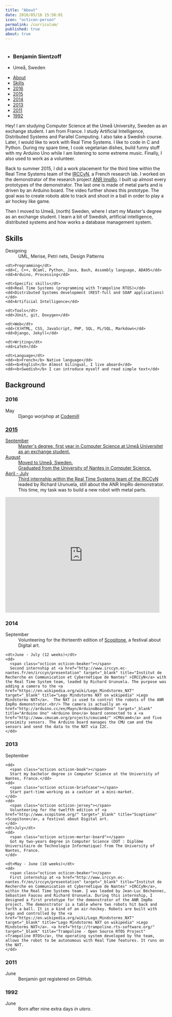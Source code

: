 ```yaml
---
title: "About"
date: 2016/05/16 15:58:01
icon: "octicon-person"
permalink: /curriculum/
published: true
about: true
---
```

<div id="cv-header">

  <img class="avatar" src="https://avatars0.githubusercontent.com/u/891025?s=320" alt="" title="" />

  <ul class="cv-header-list" >
    <li><h3>Benjamin Sientzoff</h3></li>
    <li><span class="octicon octicon-location"></span> Umeå, Sweden</li>
  </ul>

  <ul id="menu"  class="cv-header-list" >
    <li class="cv-list-item" ><a href="#aboutme">About</a></li>
    <li class="cv-list-item" ><a href="#skills">Skills</a></li>
    <li><a href="#cur-2016" title="?!" >2016</a></li>
    <li class="cv-list-item" ><a href="#cur-2015" title="Sweden!" >2015</a></li>
    <li class="cv-list-item" ><a href="#cur-2014" title="" >2014</a></li>
    <li class="cv-list-item" ><a href="#cur-2013" title="" >2013</a></li>
    <li class="cv-list-item" ><a href="#cur-2011" title="" >2011</a></li>
    <li class="cv-list-item" ><a href="#cur-1992" title="" >1992</a></li>
  </ul>

</div>

<section>

  <p id="aboutme">
  <!--
    <span class="medium-octicon octicon-quote" ></span>
  -->
    Hey! I am studying Computer Science at the Umeå University, Sweden as an exchange student. I am from France. I study Artificial Intelligence, Distributed Systems and Parallel Computing. I also take a Swedish course. Later, I would like to work with Real Time Systems. I like to code in C and Python. During my spare time, I cook vegetarian dishes, build funny stuff with my Arduino Uno while I am listening to some extreme music. Finally, I also used to work as a volunteer.
  </p>

  <p>
    Back to summer 2015, I did a work placement for the third time within the Real Time Systems team of the <a href="http://www.irccyn.ec-nantes.fr/en/irccyn/presentation" target="_blank" title="Institut de Recherche en Communication et Cybernétique de Nantes" >IRCCyN</a>, a French research lab. I worked on the demonstrator of the research project <a href="http://anr-impro.irccyn.ec-nantes.fr/#description" target="_blank" title="About ANR ImpRo" >ANR ImpRo</a>. I built up almost every prototypes of the demonstrator. The last one is made of metal parts and is driven by an Arduino board. The video further shows this prototype. The goal was to create robots able to track and shoot in a ball in order to play a air hockey like game.
  </p>

  <p>
    Then I moved to Umeå, (north) Sweden, where I start my Master's degree as an exchange student. I learn a bit of Swedish, artificial intelligence, distributed systems and how works a database management system.
  </p>

  <h2 id="skills">Skills</h2>
  <dl>
    <dt>Designing</dt>
    <dd>UML, Merise, Petri nets, Design Patterns</dd>
    
    <dt>Programming</dt>
    <dd>C, C++, OCaml, Python, Java, Bash, Assembly language, ADA95</dd>
    <dd>Arduino, Processing</dd>
    
    <dt>Specific skills</dt>
    <dd>Real Time Systems (programming with Trampoline RTOS)</dd>
    <dd>Distributed Systems development (REST-full and SOAP applications)</dd>
    <dd>Artificial Intelligence</dd>
    
    <dt>Tools</dt>
    <dd>JUnit, git, Doxygen</dd>
    
    <dt>Web</dt>
    <dd>(X)HTML, CSS, JavaScript, PHP, SQL, PL/SQL, Markdown</dd>
    <dd>Django, Jekyll</dd>
    
    <dt>Writing</dt>
    <dd>LaTeX</dd>
    
    <dt>Language</dt>
    <dd><b>French</b> Native language</dd>
    <dd><b>English</b> Almost bilingual, I live aboard</dd>
    <dd><b>Swedish</b> I can introduce myself and read simple text</dd>
  </dl>

  <h2>Background</h2>
  <h3 id="cur-2016" >2016</h3>
  <dl>
    <dt>May</dt>
    <dd>
    <span class="octicon octicon-beaker"></span>
    Django worjshop at <a href="http://www.codemill.se/" >Codemill</<a>
    </dd>
  </dl>
  <h3 id="cur-2015" >2015</h3>
  <dl>
    <dt>September</dt>
    <dd>
      <span class="octicon octicon-book"></span>
      Master's degree, first year in Computer Science at Umeå Universitet as an exchange student.
    </dd>
    <dt>August</dt>
    <dd>
      <span class="octicon octicon-location"></span>
      Moved to Umeå, Sweden.
    </dd>
    <dd>
      <span class="octicon octicon-mortar-board"></span>
      Graduated from the University of Nantes in Computer Science.
    </dd>
    <dt>April - July</dt>
    <dd>
      <span class="octicon octicon-beaker"></span>
      Third internship within the Real Time Systems team of the <a href="http://www.irccyn.ec-nantes.fr/en/irccyn/presentation" target="_blank" title="Institut de Recherche en Communication et Cybernétique de Nantes" >IRCCyN</a> leaded by Richard Urunuela, still about the ANR ImpRo demonstrator. This time, my task was to build a new robot with metal parts.
    </dd>
  </dl>

  <iframe width="480" height="360" src="https://www.youtube.com/embed/91nHZ1eDwN4?rel=0" frameborder="0" allowfullscreen></iframe>

  <h3 id="cur-2014" >2014</h3>
  <dl>
    <dt>September</dt>
    <dd>
      <span class="octicon octicon-jersey"></span>
      Volunteering for the thirteenth edition of <a href="http://www.scopitone.org/" target="_blank" title="Scoptione" >Scopitone</a>, a festival about Digital art.
    </dd>

    <dt>June - July (12 weeks)</dt>
    <dd>
      <span class="octicon octicon-beaker"></span>
      Second internship at <a href="http://www.irccyn.ec-nantes.fr/en/irccyn/presentation" target="_blank" title="Institut de Recherche en Communication et Cybernétique de Nantes" >IRCCyN</a> with the Real Time System team, leaded by Richard Urunuela. The purpose was adding a camera to the <a href="https://en.wikipedia.org/wiki/Lego_Mindstorms_NXT" target="_blank" title="Lego Mindstorms NXT on wikipedia" >Lego Mindstorms NXT</a>.  The NXT is used to control the robots of the ANR ImpRo demonstrator.<br/> The camera is actually an <a href="http://arduino.cc/en/Mayn/ArduinoBoardUno" target="_blank" title="Arduino Uno" >Arduino Uno</a> board connected to a <a href="http://www.cmucam.org/projects/cmucam4/" >CMUcam4</a> and five proximity sensors. The Arduino board manages the CMU cam and the sensors and send the data to the NXT via I2C.
    </dd>
  </dl>

  <h3 id="cur-2013" >2013</h3>
  <dl>
    <dt>September</dt>

    <dd>
      <span class="octicon octicon-book"></span>
      Start my bachelor degree in Computer Science at the University of Nantes, France.</dd>
    <dd>
      <span class="octicon octicon-briefcase"></span>
      Start part-time working as a cashier at a mini-market.
    </dd>
    <dd>
      <span class="octicon octicon-jersey"></span>
      Volunteering for the twelfth edition of <a href="http://www.scopitone.org/" target="_blank" title="Scoptione" >Scopitone</a>, a festival about Digital art.
    </dd>
    <dt>July</dt>
    <dd>
      <span class="octicon octicon-mortar-board"></span>
      Got my two-years degree in Computer Science (DUT : Diplôme Universitaire de Technologie Informatique) from The University of Nantes, France.
    </dd>

    <dt>May - June (10 weeks)</dt>
    <dd>
      <span class="octicon octicon-beaker"></span>
      First internship at <a href="http://www.irccyn.ec-nantes.fr/en/irccyn/presentation" target="_blank" title="Institut de Recherche en Communication et Cybernétique de Nantes" >IRCCyN</a>, within the Real Time Systems team. I was leaded by Jean-Luc Béchennec, Sébastien Faucou and Richard Urunuela. During this internship, I designed a first prototype for the demonstrator of the ANR ImpRo project. The demonstrator is a table where two robots hit back and forth a ball. It is a kind of an air-hockey. Robots are built with Lego and controlled by the <a href="https://en.wikipedia.org/wiki/Lego_Mindstorms_NXT" target="_blank" title="Lego Mindstorms NXT on wikipedia" >Lego Mindstorms NXT</a>. <a href="http://trampoline.rts-software.org/" target="_blank" title="Trampoline - Open Source RTOS Project" >Trampoline RTOS</a>, the operating system developed by the team, allows the robot to be autonomous with Real Time features. It runs on the NXT.
    </dd>
  </dl>

  <h3 id="cur-2011" >2011</h3>
  <dl>
    <dt>June</dt>
    <dd>
      <span class="octicon octicon-octoface"></span>
      Benjamin got registered on GitHub.
    </dd>
  </dl>

  <div style="margin: auto; width: 32px; display:block;"><span class="mega-octicon octicon-ellipsis"></span></div>

  <h3 id="cur-1992" >1992</h3>
  <dl>
    <dt>June</dt>
    <dd>
      <span class="octicon octicon-package"></span>
      Born after nine extra days <i>in utero</i>.
    </dd>
  </dl>
</section>
